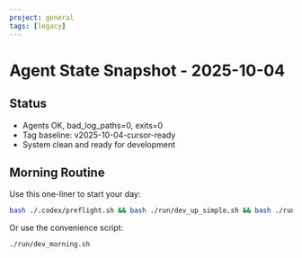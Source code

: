 ```yaml
---
project: general
tags: [legacy]
---
```

# Agent State Snapshot - 2025-10-04

## Status
- Agents OK, bad_log_paths=0, exits=0
- Tag baseline: v2025-10-04-cursor-ready
- System clean and ready for development

## Morning Routine
Use this one-liner to start your day:
```bash
bash ./.codex/preflight.sh && bash ./run/dev_up_simple.sh && bash ./run/smoke_api_ui.sh
```

Or use the convenience script:
```bash
./run/dev_morning.sh
```

